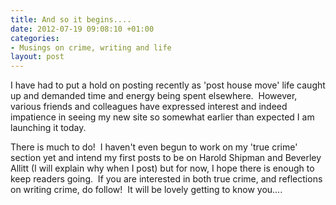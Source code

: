 ```yaml
---
title: And so it begins....
date: 2012-07-19 09:08:10 +01:00
categories:
- Musings on crime, writing and life
layout: post
---
```


I have had to put a hold on posting recently as 'post house move' life caught up and demanded time and energy being spent elsewhere.  However, various friends and colleagues have expressed interest and indeed impatience in seeing my new site so somewhat earlier than expected I am launching it today.

There is much to do!  I haven't even begun to work on my 'true crime' section yet and intend my first posts to be on Harold Shipman and Beverley Allitt (I will explain why when I post) but for now, I hope there is enough to keep readers going.  If you are interested in both true crime, and reflections on writing crime, do follow!  It will be lovely getting to know you....

